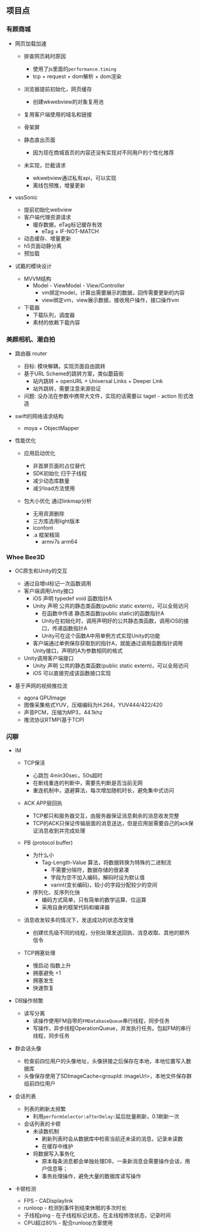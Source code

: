 ## 项目点

### 有颜商城

* 网页加载加速
	* 排查网页耗时原因
		* 使用了js里面的`performance.timing`
		* tcp + request + dom解析 + dom渲染
	* 浏览器提前初始化，网页缓存
		* 创建wkwebview的对象复用池

	* 复用客户端使用的域名和链接
	* 骨架屏
	* 静态直出页面
		* 因为现在商城首页的内容还没有实现对不同用户的个性化推荐

	* 未实现，拦截请求
		* wkwebview通过私有api，可以实现
		* 离线包预推，增量更新

	
* vasSonic
	* 提前初始化webview
	* 客户端代理资源请求
		* 缓存数据，eTag标记缓存有效
			* eTag + IF-NOT-MATCH
	* 动态缓存、增量更新
	* h5页面动静分离
	* 预加载
	
* 试戴的模块设计
	* MVVM结构
		* Model - ViewModel - View/Controller
			* vm绑定model，计算出需要展示的数据，回传需要更新的内容
			* view绑定vm，view展示数据，接收用户操作，接口操作vm
	* 下载器
		* 下载队列，调度器
		* 素材的依赖下载内容

### 美颜相机、潮自拍

* 路由器 router
	* 目标: 模块解耦，实现页面自由跳转
	* 基于URL Scheme的跳转方案，类似蘑菇街
		* 站内跳转 + openURL + Universal Links + Deeper Link
		* 站外跳转，需要注意来源验证
	* 问题: 没办法在参数中携带大文件，实现的话需要以 taget - action 形式改造
	
* swift的网络请求结构
	* moya + ObjectMapper

* 性能优化
	* 应用启动优化
		* 非首屏页面的占位替代
		* SDK初始化 归于子线程
		* 减少动态库数量
		* 减少load方法使用

	* 包大小优化 通过linkmap分析 
		* 无用资源删除
		* 三方库选用light版本
		* iconfont
		* .a 框架精简
			* armv7s arm64

### Whee Bee3D

* OC原生和Unity的交互
	* 通过自增id标记一次函数调用
	* 客户端调用Unity接口
		* iOS 声明 typedef void 函数指针A
		* Unity 声明 公共的静态类函数(public static extern)，可以全局访问
			* 在函数中传递 静态类函数(public static)的函数指针A
			* Unity在初始化时，调用声明好的公共静态类函数，调用iOS的接口，传递函数指针A
			* Unity可在这个函数A中用单例方式实现Unity的功能
		* 客户端通过单例保存获取到的指针A，就能通过调用函数指针调用Unity接口，声明的A为参数相同的格式
	* Unity调用客户端接口
		* Unity 声明 公共的静态类函数(public static extern)，可以全局访问
		* iOS 可以直接完成该函数接口实现

* 基于声网的视频推拉流
	* agora GPUImage
	* 图像采集格式YUV，压缩编码为H.264，YUV444/422/420
	* 声音PCM，压缩为MP3，44.1khz
	* 推流协议RTMP(基于TCP)


### 闪聊

* IM
	* TCP保活
		* 心跳包 4min30sec，50s超时
		* 在断线重连的判断中，需要先判断是否当前无网
		* 重连机制中，退避算法，每次增加随机时长，避免集中式访问
	* ACK APP层回执
		* TCP都只和服务器交互，由服务器保证消息剩余的消息收发完整
		* TCP的ACK只保证传输层面的消息送达，但是应用层需要自己的ack保证消息收到并完成处理
	* PB (protocol buffer)
		* 为什么小
			* Tag-Length-Value 算法，将数据转换为特殊的二进制流
				* 不需要分隔符，数据存储的很紧凑
				* 字段为空不加入编码，解码时设为默认值
				* varint(变长编码)，较小的字段分配较少的空间
		* 序列化、反序列化快
			* 编码方式简单，只有简单的数学运算、位运算
			* 采用自身的框架代码和编译器
			
	* 消息收发较多的情况下，发送成功的状态改变慢
		* 创建优先级不同的线程，分别处理发送回执、消息收取、其他的额外信令
	
	* TCP拥塞处理
		* 慢启动 指数上升
		* 拥塞避免 +1
		* 拥塞发生
		* 快速恢复
	
* DB操作频繁
	* 读写分离
		* 读操作使用FM自带的`FMDatabaseQueue`串行线程，同步任务
		* 写操作，异步线程OperationQueue，并发执行任务。包起FM的串行线程，同步任务

* 群会话头像
	* 检查前四位用户的头像地址，头像拼接之后保存在本地，本地位置写入数据库
	* 头像保存使用了SDImageCache<groupId: imageUrl>，本地文件保存群组前四位用户

* 会话列表
	* 列表的刷新太频繁
		* 利用`performSelector:afterDelay:`延后批量刷新，0.1刷新一次
	* 会话列表的卡顿
		* 未读数机制
			* 刷新列表时会从数据库中检索当前还未读的消息，记录未读数
			* 在缓存中维护
		* 将数据写入事务化
			* 原本每条消息都会单独处理DB，一条新消息会需要操作会话，用户信息等；
			* 事务处理操作，避免大量的数据库读写操作

* 卡顿检测
	* FPS - CADisplaylink
	* runloop - 检测到事件到结束休眠的多次时长
	* 子线程ping - 在子线程标记状态，在主线程修改状态，记录时间
	* CPU超过80% - 配合runloop方案使用